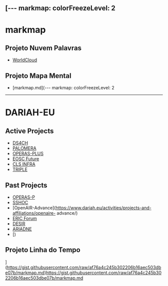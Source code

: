 [---
markmap:
  colorFreezeLevel: 2
---

# **markmap**

## **Projeto Nuvem Palavras**

- [WorldCloud](worldcloud.jpg)

## **Projeto Mapa Mental**

- [markmap.md](---
markmap:
colorFreezeLevel: 2
---

# DARIAH-EU

## Active Projects

- [DS4CH](https://www.dariah.eu/activities/projects-and-affiliations/ds4ch/)
- [PALOMERA](https://www.dariah.eu/activities/projects-and-affiliations/palomera/)
- [OPERAS-PLUS](https://www.dariah.eu/activities/projects-and-affiliations/operas-plus/)
- [EOSC Future](https://www.dariah.eu/activities/projects-and-affiliations/eosc-future/)
- [CLS INFRA](https://www.dariah.eu/activities/projects-and-affiliations/cls-infra/)
- [TRIPLE](https://www.dariah.eu/activities/projects-and-affiliations/triple/)

## Past Projects

- [OPERAS-P](https://www.dariah.eu/activities/projects-and-affiliations/operas-p/)
- [SSHOC](https://www.dariah.eu/activities/projects-and-affiliations/sshoc/)
- [OpenAIR-Advance](https://www.dariah.eu/activities/projects-and-affiliations/openaire-
advance/)
- [ERIC Forum](https://www.dariah.eu/activities/projects-and-affiliations/eric-forum/)
- [DESIR](https://www.dariah.eu/activities/projects-and-affiliations/desir/)
- [ARIADNE](https://www.dariah.eu/activities/projects-and-affiliations/ariadne/)
- [)

## **Projeto Linha do Tempo**
](https://gist.githubusercontent.com/raw/af76a4c245b302206b16aec503dbe07b/markmap.md)https://gist.githubusercontent.com/raw/af76a4c245b302206b16aec503dbe07b/markmap.md
